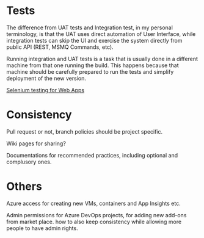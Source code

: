 # Tests

The difference from UAT tests and Integration test, in my personal terminology, is that the UAT uses direct automation of User Interface, while integration tests can skip the UI and exercise the system directly from public API (REST, MSMQ Commands, etc).

Running integration and UAT tests is a task that is usually done in a different machine from that one running the build. This happens because that machine should be carefully prepared to run the tests and simplify deployment of the new version.

[Selenium testing for Web Apps](https://www.edureka.co/blog/what-is-selenium/)

# Consistency

Pull request or not, branch policies should be project specific.

Wiki pages for sharing?

Documentations for recommended practices, including optional and complusory ones. 

# Others

Azure access for creating new VMs, containers and App Insights etc.

Admin permissions for Azure DevOps projects, for adding new add-ons from market place. how to also keep consistency while allowing more people to have admin rights.